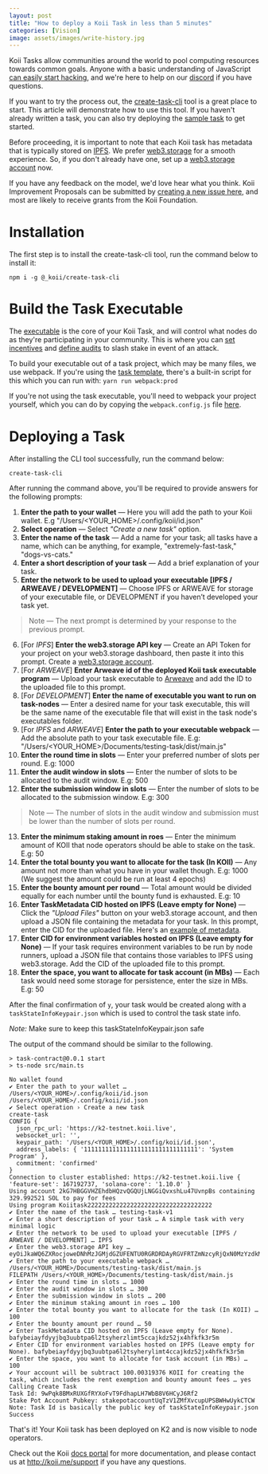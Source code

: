 ```yaml
---
layout: post
title: "How to deploy a Koii Task in less than 5 minutes"
categories: [Vision]
image: assets/images/write-history.jpg
---
```

Koii Tasks allow communities around the world to pool computing resources towards common goals. Anyone with a basic understanding of JavaScript [can easily start hacking](https://docs.koii.network/microservices-and-tasks/quote-of-the-day-example-task), and we're here to help on our [discord](https://discord.gg/koii) if you have questions.

If you want to try the process out, the [create-task-cli](https://www.npmjs.com/package/@_koii/create-task-cli) tool is a great place to start. This article will demonstrate how to use this tool. If you haven't already written a task, you can also try deploying the [sample task](https://github.com/koii-network/task-template) to get started. 

Before proceeding, it is important to note that each Koii task has metadata that is typically stored on [IPFS](https://ipfs.tech/). We prefer [web3.storage](https://web3.storage/) for a smooth experience. So, if you don't already have one, set up a [web3.storage account](https://web3.storage/login/) now.

If you have any feedback on the model, we'd love hear what you think. Koii Improvement Proposals can be submitted by [creating a new issue here](https://github.com/koii-network/koii-improvement-proposals), and most are likely to receive grants from the Koii Foundation.

# Installation

The first step is to install the create-task-cli tool, run the command below to install it:
```
npm i -g @_koii/create-task-cli
```

# Build the Task Executable
The [executable](https://docs.koii.network/microservices-and-tasks/task-development-guide/executable-structure) is the core of your Koii Task, and will control what nodes do as they're participating in your community. This is where you can [set incentives](https://docs.koii.network/microservices-and-tasks/quote-of-the-day-example-task/submit-distribution-list) and [define audits](https://docs.koii.network/microservices-and-tasks/task-development-guide/executable-structure/validate-node) to slash stake in event of an attack.

To build your executable out of a task project, which may be many files, we use webpack. If you're using the [task template](), there's a built-in script for this which you can run with:
```yarn run webpack:prod```

If you're not using the task executable, you'll need to webpack your project yourself, which you can do by copying the `webpack.config.js` file [here](https://github.com/koii-network/task-template/blob/master/webpack.config.js).
 
# Deploying a Task
After installing the CLI tool successfully, run the command below:
```
create-task-cli
```
After running the command above, you'll be required to provide answers for the following prompts:
1.  **Enter the path to your wallet** — Here you will add the path to your Koii wallet. E.g "/Users/<YOUR_HOME>/.config/koii/id.json"
2.  **Select operation** — Select *"Create a new task"* option.
3.  **Enter the name of the task** — Add a name for your task; all tasks have a name, which can be anything, for example, "extremely-fast-task," "dogs-vs-cats."
4.  **Enter a short description of your task** — Add a brief explanation of your task.
5.  **Enter the network to be used to upload your executable [IPFS / ARWEAVE / DEVELOPMENT]** — Choose IPFS or ARWEAVE for storage of your executable file, or DEVELOPMENT if you haven’t developed your task yet.

> Note — The next prompt is determined by your response to the previous prompt.
6.  [For *IPFS*] **Enter the web3.storage API key** — Create an API Token for your project on your web3.storage dashboard, then paste it into this prompt. Create a [web3.storage account](https://web3.storage/login/).
7.  [For *ARWEAVE*] **Enter Arweave id of the deployed Koii task executable program** — Upload your task executable to [Arweave](https://www.arweave.org/) and add the ID to the uploaded file to this prompt.
8.  [For *DEVELOPMENT*] **Enter the name of executable you want to run on  task-nodes** — Enter a desired name for your task executable, this will be the same name of the executable file that will exist in the task node's executables folder.
9.  [For *IPFS* and *ARWEAVE*] **Enter the path to your executable webpack** — Add the absolute path to your task executable file. E.g:  "/Users/<YOUR_HOME>/Documents/testing-task/dist/main.js"
10.  **Enter the round time in slots** — Enter your preferred number of slots per round. E.g: 1000
11.  **Enter the audit window in slots** — Enter the number of slots to be allocated to the audit window. E.g: 500
12.  **Enter the submission window in slots** — Enter the number of slots to be allocated to the submission window. E.g: 300
>   Note — The number of slots in the audit window and submission must be lower than the number of slots per round.
13.  **Enter the minimum staking amount in roes** — Enter the minimum amount of KOII that node operators should be able to stake on the task. E.g: 50
14.  **Enter the total bounty you want to allocate for the task (In KOII)** — Any amount not more than what you have in your wallet though. E.g: 1000 (We suggest the amount could be run at least 4 epochs)
15.  **Enter the bounty amount per round** — Total amount would be divided equally for each number until the bounty fund is exhausted. E.g: 10
16.  **Enter TaskMetadata CID hosted on IPFS (Leave empty for None)** — Click the *"Upload Files"* button on your web3.storage account, and then upload a JSON file containing the metadata for your task. In this prompt, enter the CID for the uploaded file. Here's an [example of metadata](https://docs.koii.network/microservices-and-tasks/what-are-tasks/key-components#metadata).
17.  **Enter CID for environment variables hosted on IPFS (Leave empty for None)** — If your task requires environment variables to be run by node runners, upload a JSON file that contains those variables to IPFS using web3.storage. Add the CID of the uploaded file to this prompt.
18.  **Enter the space, you want to allocate for task account (in MBs)** — Each task would need some storage for persistence, enter the size in MBs. E.g: 50

After the final confirmation of `y`, your task would be created along with  a `taskStateInfoKeypair.json` which is used to control the task state info.

*Note:* Make sure to keep this taskStateInfoKeypair.json safe

The output of the command should be similar to the following.

```bash=
> task-contract@0.0.1 start
> ts-node src/main.ts

No wallet found
✔ Enter the path to your wallet … /Users/<YOUR_HOME>/.config/koii/id.json
/Users/<YOUR_HOME>/.config/koii/id.json
✔ Select operation › Create a new task
create-task
CONFIG {
  json_rpc_url: 'https://k2-testnet.koii.live',
  websocket_url: '',
  keypair_path: '/Users/<YOUR_HOME>/.config/koii/id.json',
  address_labels: { '11111111111111111111111111111111': 'System Program' },
  commitment: 'confirmed'
}
Connection to cluster established: https://k2-testnet.koii.live { 'feature-set': 167192737, 'solana-core': '1.10.0' }
Using account 2kG7HBGGVHZEhdbHQzvQGQUjLNGGiQvxshLu47UvnpBs containing 329.992521 SOL to pay for fees
Using program Koiitask22222222222222222222222222222222222
✔ Enter the name of the task … testing-task-v1
✔ Enter a short description of your task … A simple task with very minimal logic
✔ Enter the network to be used to upload your executable [IPFS / ARWEAVE / DEVELOPMENT] … IPFS
✔ Enter the web3.storage API key … eyOiJkaWQ6ZXRocjoweDNhMzJGMjdGZUFENTU0RGRDRDAyRGVFRTZmNzcyRjQxN0MzYzdkMTsIm5hbWUiOiJzYXZpbmdIaX
✔ Enter the path to your executable webpack … /Users/<YOUR_HOME>/Documents/testing-task/dist/main.js
FILEPATH /Users/<YOUR_HOME>/Documents/testing-task/dist/main.js
✔ Enter the round time in slots … 1000
✔ Enter the audit window in slots … 300
✔ Enter the submission window in slots … 200
✔ Enter the minimum staking amount in roes … 100
✔ Enter the total bounty you want to allocate for the task (In KOII) … 100
✔ Enter the bounty amount per round … 50
✔ Enter TaskMetadata CID hosted on IPFS (Leave empty for None). bafybeiayfdyyjbq3uubtpa6l2tsyherzlimt5ccajkdz52jx4hfkfk3r5m
✔ Enter CID for environment variables hosted on IPFS (Leave empty for None). bafybeiayfdyyjbq3uubtpa6l2tsyherylimt4ccajkdz52jx4hfkfk3r5m
✔ Enter the space, you want to allocate for task account (in MBs) … 100
✔ Your account will be subtract 100.00319376 KOII for creating the task, which includes the rent exemption and bounty amount fees … yes
Calling Create Task
Task Id: 9wPqk8BMxRUXGfRYXoFvT9FdhapLH7WbB8V6HCyJ6Rf2
Stake Pot Account Pubkey: stakepotaccountUqTzV1ZMfXvcupUPSBWHwUykCTCW
Note: Task Id is basically the public key of taskStateInfoKeypair.json
Success
```
That's it! Your Koii task has been deployed on K2 and is now visible to node operators. 

Check out the Koii [docs portal](https://docs.koii.network/microservices-and-tasks/task-development-guide/task-development-flow/create-task) for more documentation, and please contact us at http://koii.me/support if you have any questions.

